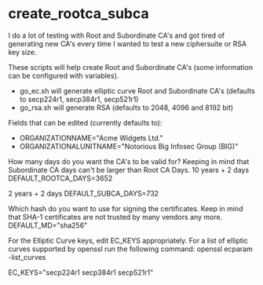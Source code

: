 # create_rootca_subca

I do a lot of testing with Root and Subordinate CA's and got tired of generating new CA's every time I wanted to test a new ciphersuite or RSA key size.

These scripts will help create Root and Subordinate CA's (some information can be configured with variables).

* go_ec.sh will generate elliptic curve Root and Subordinate CA's (defaults to secp224r1, secp384r1, secp521r1)
* go_rsa.sh will generate RSA (defaults to 2048, 4096 and 8192 bit)

Fields that can be edited (currently defaults to):
* ORGANIZATIONNAME="Acme Widgets Ltd."
* ORGANIZATIONALUNITNAME="Notorious Big Infosec Group (BIG)"

How many days do you want the CA's to be valid for? Keeping in mind that Subordinate CA days can't be larger than Root CA Days.
10 years + 2 days
DEFAULT_ROOTCA_DAYS=3652

2 years + 2 days
DEFAULT_SUBCA_DAYS=732

Which hash do you want to use for signing the certificates.
Keep in mind that SHA-1 certificates are not trusted by many vendors any more.
DEFAULT_MD="sha256"

For the Elliptic Curve keys, edit EC_KEYS appropriately.
For a list of elliptic curves supported by openssl run the following command:
openssl ecparam -list_curves


EC_KEYS="secp224r1 secp384r1 secp521r1"



